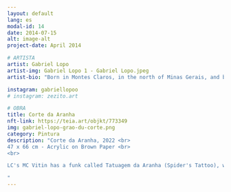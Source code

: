 ```yaml
---
layout: default
lang: es
modal-id: 14
date: 2014-07-15
alt: image-alt
project-date: April 2014

# ARTISTA
artist: Gabriel Lopo
artist-img: Gabriel Lopo 1 - Gabriel Lopo.jpeg
artist-bio: "Born in Montes Claros, in the north of Minas Gerais, and based in Belo Horizonte, Gabriel Lopo discusses issues related to the unequal distribution of development, racialities and ideology. He seeks to elaborate the idea of ​​the artist as a communicator, decoder and intellectual agent. In addition to his research and work with art, he works with cultural production. Collaborates in projects of SESC MG and the Greater Belo Horizonte’s Youth Forum. He coordinates the Guará Laboratory, a platform for articulation between art, culture and communication, and is graduating in Journalism at UFMG."

instagram: gabriellopoo
# instagram: zezito.art

# OBRA
title: Corte da Aranha
nft-link: https://teia.art/objkt/773349
img: gabriel-lopo-grao-du-corte.png
category: Pintura
description: "Corte da Aranha, 2022 <br>
47 x 66 cm - Acrylic on Brown Paper <br>
<br> 

LC's MC Vitin has a funk called Tatuagem da Aranha (Spider's Tattoo), where he tells the story of a young man from a favela enjoying his weekend. The spider tattoo appears as a symbol of communication. I live in the Concórdia neighborhood, which was born from the eviction of a favela that is now called Barro Preto, in Belo Horizonte. Here in the neighborhood, several children get a haircut that consists of the traditional “disguised” haircut with a spider drawn on the back of the head. This cut reaffirms the spider as an element of communication between young people from peripheral territories. The painting Corte da Aranha tries to account for this poetic dimension.

" 
---
```

